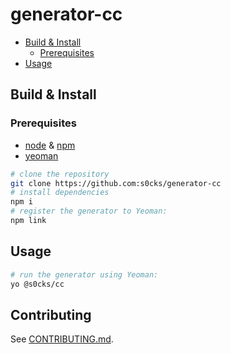 # generator-cc

<!-- START doctoc generated TOC please keep comment here to allow auto update -->
<!-- DON'T EDIT THIS SECTION, INSTEAD RE-RUN doctoc TO UPDATE -->

- [Build & Install](#build--install)
  - [Prerequisites](#prerequisites)
- [Usage](#usage)

<!-- END doctoc generated TOC please keep comment here to allow auto update -->

## Build & Install

### Prerequisites

- [node](https://nodejs.org/en) & [npm](https://www.npmjs.com/)
- [yeoman](https://yeoman.io/)

```sh
# clone the repository
git clone https://github.com:s0cks/generator-cc
# install dependencies
npm i
# register the generator to Yeoman:
npm link
```

## Usage

```sh
# run the generator using Yeoman:
yo @s0cks/cc
```

## Contributing

See [CONTRIBUTING.md](/CONTRIBUTING.md).
